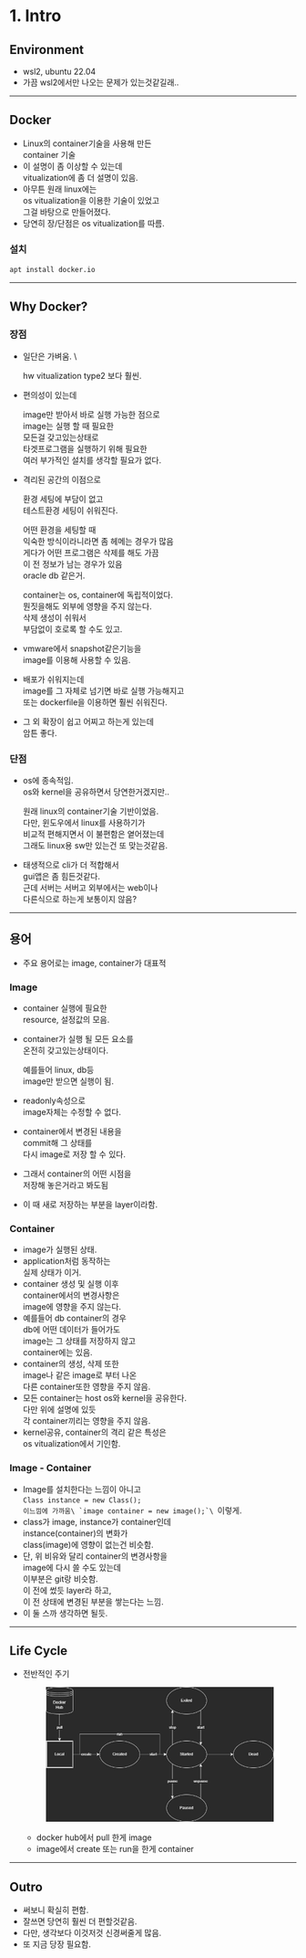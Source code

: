# 1. Intro

## Environment

* wsl2, ubuntu 22.04
* 가끔 wsl2에서만 나오는 문제가 있는것같길래..

***

## Docker

* Linux의 container기술을 사용해 만든\
  container 기술
* 이 설명이 좀 이상할 수 있는데\
  vitualization에 좀 더 설명이 있음.
* 아무튼 원래 linux에는\
  os vitualization을 이용한 기술이 있었고\
  그걸 바탕으로 만들어졌다.
* 당연히 장/단점은 os vitualization를 따름.

### 설치

```bash
apt install docker.io
```

***

## Why Docker?

### 장점

*   일단은 가벼움.   \


    hw vitualization type2 보다 훨씬.
*   편의성이 있는데

    image만 받아서 바로 실행 가능한 점으로\
    image는 실행 할 때 필요한\
    모든걸 갖고있는상태로\
    타겟프로그램을 실행하기 위해 필요한\
    여러 부가적인 설치를 생각할 필요가 없다.
*   격리된 공간의 이점으로

    환경 세팅에 부담이 없고\
    테스트환경 세팅이 쉬워진다.

    어떤 환경을 세팅할 때\
    익숙한 방식이라니라면 좀 헤메는 경우가 많음\
    게다가 어떤 프로그램은 삭제를 해도 가끔\
    이 전 정보가 남는 경우가 있음\
    oracle db 같은거.

    container는 os, container에 독립적이었다.\
    뭔짓을해도 외부에 영향을 주지 않는다.\
    삭제 생성이 쉬워서\
    부담없이 호로록 할 수도 있고.
* vmware에서 snapshot같은기능을\
  image를 이용해 사용할 수 있음.
* 배포가 쉬워지는데\
  image를 그 자체로 넘기면 바로 실행 가능해지고\
  또는 dockerfile을 이용하면 훨씬 쉬워진다.
* 그 외 확장이 쉽고 어찌고 하는게 있는데\
  암튼 좋다.

### 단점

*   os에 종속적임.\
    os와 kernel을 공유하면서 당연한거겠지만..

    원래 linux의 container기술 기반이었음.\
    다만, 윈도우에서 linux를 사용하기가\
    비교적 편해지면서 이 불편함은 옅어졌는데\
    그래도 linux용 sw만 있는건 또 맞는것같음.
* 태생적으로 cli가 더 적합해서\
  gui앱은 좀 힘든것같다.\
  근데 서버는 서버고 외부에서는 web이나  \
  다른식으로 하는게 보통이지 않음?

***

## 용어

* 주요 용어로는 image, container가 대표적

### Image

* container 실행에 필요한\
  resource, 설정값의 모음.
*   container가 실행 될 모든 요소를\
    온전히 갖고있는상태이다.

    예를들어 linux, db등\
    image만 받으면 실행이 됨.
* readonly속성으로\
  image자체는 수정할 수 없다.
* container에서 변경된 내용을\
  commit해 그 상태를\
  다시 image로 저장 할 수 있다.
* 그래서 container의 어떤 시점을\
  저장해 놓은거라고 봐도됨
* 이 때 새로 저장하는 부분을 layer이라함.

### Container

* image가 실행된 상태.
* application처럼 동작하는\
  실제 상태가 이거.
* container 생성 및 실행 이후\
  container에서의 변경사항은\
  image에 영향을 주지 않는다.
* 예를들어 db container의 경우\
  db에 어떤 데이터가 들어가도\
  image는 그 상태를 저장하지 않고\
  container에는 있음.
* container의 생성, 삭제 또한\
  image나 같은 image로 부터 나온\
  다른 container또한 영향을 주지 않음.
* 모든 container는 host os와 kernel을 공유한다.\
  다만 위에 설명에 있듯\
  각 container끼리는 영향을 주지 않음.
* kernel공유, container의 격리 같은 특성은\
  os vitualization에서 기인함.

### Image - Container

* Image를 설치한다는 느낌이 아니고\
  `Class instance = new Class();`\
  ``이느낌에 가까움\
  `image container = new image();`\
  ``이렇게.
* class가 image, instance가 container인데\
  instance(container)의 변화가\
  class(image)에 영향이 없는건 비슷함.
* 단, 위 비유와 달리 container의 변경사항을\
  image에 다시 쓸 수도 있는데\
  이부분은 git랑 비슷함.\
  이 전에 썼듯 layer라 하고,\
  이 전 상태에 변경된 부분을 쌓는다는 느낌.
* 이 둘 스까 생각하면 될듯.

***

## Life Cycle

*   전반적인 주기 &#x20;

    <figure><img src="https://github.com/psy0231/psy0231.github.io/blob/main/postAssets/img/docker/docker%20lifecycle.jpg?raw=true" alt=""><figcaption></figcaption></figure>

    * docker hub에서 pull 한게 image
    * image에서 create 또는 run을 한게 container

***

## Outro

* 써보니 확실히 편함.
* 잘쓰면 당연히 훨씬 더 편할것같음.
* 다만, 생각보다 이것저것 신경써줄게 많음.
* 또 지금 당장 필요함.
